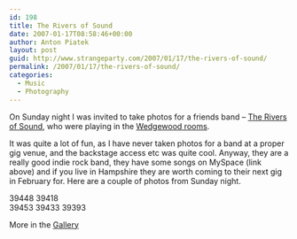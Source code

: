```yaml
---
id: 198
title: The Rivers of Sound
date: 2007-01-17T08:58:46+00:00
author: Anton Piatek
layout: post
guid: http://www.strangeparty.com/2007/01/17/the-rivers-of-sound/
permalink: /2007/01/17/the-rivers-of-sound/
categories:
  - Music
  - Photography
---
```

On Sunday night I was invited to take photos for a friends band &#8211; [The Rivers of Sound](http://www.myspace.com/theriversofsound), who were playing in the [Wedgewood rooms](http://www.wedgewood-rooms.co.uk/).[  
](http://www.myspace.com/theriversofsound) 

It was quite a lot of fun, as I have never taken photos for a band at a proper gig venue, and the backstage access etc was quite cool. Anyway, they are a really good indie rock band, they have some songs on MySpace (link above) and if you live in Hampshire they are worth coming to their next gig in February for. Here are a couple of photos from Sunday night.

<div class="g2image_normal">
  <wpg2id>39448</wpg2id> <wpg2id>39418</wpg2id>
</div>

<div class="g2image_normal">
  <wpg2id>39453</wpg2id> <wpg2id>39433</wpg2id> <wpg2id>39393</wpg2id>
</div>

More in the [Gallery](http://www.strangeparty.com/wordpress/v/2007/The+Rivers+Of+Sound/)